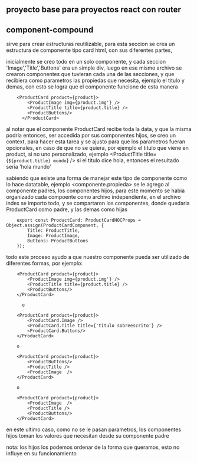 ## proyecto base para proyectos react con router 

## component-compound

sirve para crear estructuras reutilizable,
para esta seccion se crea un estructura de componente tipo card html, con sus diferentes partes,

inicialmente se creo todo en un solo componente, y cada seccion 'Image','Title','Buttons' era un simple div, luego en ese mismo archivo se crearon componentes que tuvieran cada una de las secciones, y que recibiera como parametros las propiedas que necesita, ejemplo el titulo y demas, con esto se logra que el componente funcione de esta manera

        <ProductCard product={product}>
            <ProductImage img={product.img'} />
            <ProductTitle title={product.title} />
            <ProductButtons/>
          </ProductCard>

al notar que el componente ProductCard recibe toda la data, y que la misma podria entonces, ser accedida por sus componentes hijos, se creo un context, para hacer esta tarea y se ajusto para que los parametros fueran opcionales, en caso de que no se quiera, por ejemplo el titulo que viene en product, si no uno personalizado, ejemplo  <ProductTitle title={`${product.title} mundo`} /> si el titulo dice hola, entonces el resultado seria 'hola mundo'


sabiendo que existe una forma de manejar este tipo de componente como lo hace datatable, ejemplo <componente.propieda> se le agrego al componente padres, los componentes hijos, para este momento se habia organizado cada compoente como archivo independiente, en el archivo index se importo todo, y se compartaron los componentes, donde quedaria ProductCard como padre, y las demas como hijas

        export const ProductCard: ProductCardHOCProps = Object.assign(ProductCardComponent, {
            Title: ProductTitle,
            Image: ProductImage,
            Buttons: ProductButtons
        });


todo este proceso ayudo a que nuestro componente pueda ser utilizado de diferentes formas, por ejemplo:

        <ProductCard product={product}>
            <ProductImage img={product.img'} />
            <ProductTitle title={product.title} />
            <ProductButtons/>
        </ProductCard>

          o

        <ProductCard product={product}>
            <ProductCard.Image />
            <ProductCard.Title title={'titulo sobreescrito'} />
            <ProductCard.Buttons/>
        </ProductCard>

        o

        <ProductCard product={product}>
            <ProductButtons/>
            <ProductTitle />
            <ProductImage  />
        </ProductCard>

        o

        <ProductCard product={product}>
            <ProductImage  />
            <ProductTitle />
            <ProductButtons/>
        </ProductCard>

en este ultimo caso, como no se le pasan parametros, los componentes hijos toman los valores que necesitan desde su componente padre


nota: los hijos los podemos ordenar de la forma que queramos, esto no influye en su funcionamiento